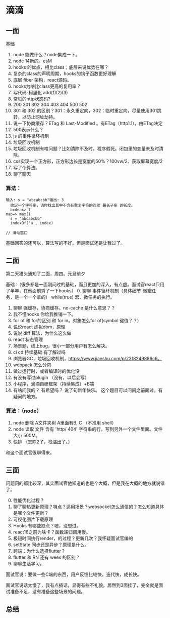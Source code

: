 # 滴滴

## 一面
基础
1. node 能做什么？node集成一下。
2. node 14新的。esM
3. hooks 的优点，相比class；底层来说优势在哪？
4. 复杂的class的声明周期，hooks的钩子函数更好理解
5. 底层 fiber 架构，react源码。
6. hooks为啥比class更高的复用率？
7. 写代码-柯里化 add(1)(2)(3)
8. 常见的http状态码?
9. 200 301 302 304 403 404 500 502
10. 301 和 302 的区别？301：永久重定向，302：临时重定向，尽量使用301跳转，以防止网址劫持。
11. 说一下协商缓存？ETag 和 Last-Modified 。有ETag（http1.1），由ETag决定
12. 500表示什么？
13. js 的事件循环机制
14. 垃圾回收机制
15. 垃圾回收机制有啥问题？比如清除不及时，程序假死。闭包里的变量未及时清除。
16. css实现一个正方形，正方形边长是宽度的50%？100vw/2、获取屏幕宽度/2
17. 写了个算法。
18. 聊了聊天

### 算法：
```
输入: s = "abcabcbb"输出: 3
  给定一个字符串，请你找出其中不含有重复字符的连续 最长子串 的长度。
  bcdeaxz 7
map=> max()
  s = "abcabcbb"
  indexOf('a', index)
```
```
// 滑动窗口

```
基础回答的还可以，算法写的不好，但是面试还是让我过了。

## 二面
第二天猎头通知了二面，周四。元旦前夕

基础：（很多都是一面刚问过的基础，而且更加的深入，有点虚。面试官react只用了半年，在他面前秀了一下hooks）
0. 聊聊 事件循环机制（具体细节-微宏任务，是一个一个拿的） while(true) 宏、微任务的执行。
1. 聊聊 强缓存，协商缓存。no-cache 是什么意思？？
2. 我不懂hooks 你给我推销一下。
3. for of 和 for的区别  和 for in。对象怎么for of(symbol 键值？？)
4. 说说react 虚拟dom，原理
5. 说说 diff 算法，为什么这么做
6. react 状态管理
7. 场景题，线上bug，很小一部分用户有怎么解决。
8. ci cd 持续基础 有了解过吗
9. 浏览器GC，垃圾回收机制，https://www.jianshu.com/p/23f8249886c6。
10. webpack 怎么分包
11. 做过运行时，或者编译时的优化没
12. 有没有写过plugin （没有，以后会写）
13. 小程序，滴滴自研框架（持续集成）+B端
14. 有啥问我的？
有希望吗？
说了句新年快乐。
这个题目可以问问之前面过，有疑问的地方。


### 算法：（node）
1. node 删除 A文件夹树 A里面有B, C （不准用 shell）
2. node 读取 文件 含有 'http/ 404' 字符串的行，写到另外一个文件里面。文件大小 500M。
3. 快排 （忘除2了，栈溢出了。）


和这个面试官很聊得来。

## 三面

问题问的都比较深，其实面试官他知道的也是个大概，但是我在大概的地方就说错了。

0. 性能优化过程？
1. 聊了聊热更新原理？特点？适用场景？websocket怎么通信的？怎么知道具体是哪个文件更新？
2. 可视化图片下载原理
3. Hooks 有哪些缺点？嗯，没想过。
4. react16之前为啥卡？函数递归调用慢。
5. 极短时间执行render，的过程？更新几次？我怀疑面试官编的
6. setState 同步还是异步？原理是什么。
7. 跨端：为什么选择flutter？
8. flutter 和 RN 还有 weex 的区别？
9. 聊聊生活学习。

面试官说：要做一些C端的东西，用户反馈比较快，迭代快，成长快。  

面试官说话太慢了，我有点插话，显得有些不礼貌。居然到3面挂了，完全就是面试准备不足，没有准备这些场景的问题。

## 总结


